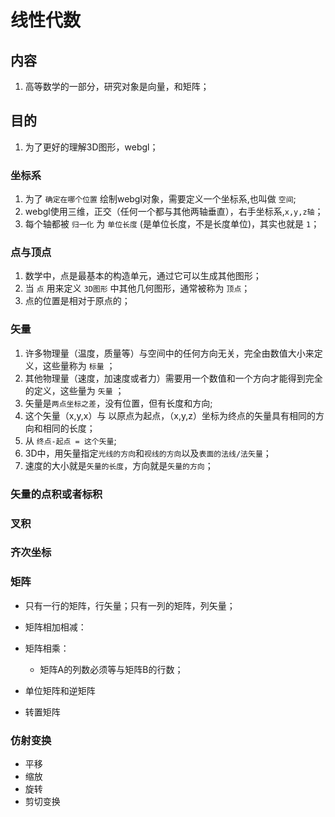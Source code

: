 # 线性代数

## 内容

1. 高等数学的一部分，研究对象是向量，和矩阵；

## 目的

1. 为了更好的理解3D图形，webgl；

### 坐标系

1. 为了 `确定在哪个位置` 绘制webgl对象，需要定义一个坐标系,也叫做 `空间`;
2. webgl使用三维，正交（任何一个都与其他两轴垂直），右手坐标系,`x,y,z轴`；
3. 每个轴都被 `归一化` 为 `单位长度` (是单位长度，不是长度单位)，其实也就是 `1`；

### 点与顶点

1. 数学中，点是最基本的构造单元，通过它可以生成其他图形；
2. 当 `点` 用来定义 `3D图形` 中其他几何图形，通常被称为 `顶点`；
3. 点的位置是相对于原点的；

### 矢量

1. 许多物理量（温度，质量等）与空间中的任何方向无关，完全由数值大小来定义，这些量称为 `标量` ；
2. 其他物理量（速度，加速度或者力）需要用一个数值和一个方向才能得到完全的定义，这些量为 `矢量` ；
3. 矢量是`两点坐标之差`，没有位置，但有长度和方向;
4. 这个矢量（x,y,x）与 以原点为起点，（x,y,z）坐标为终点的矢量具有相同的方向和相同的长度；
5. 从 `终点-起点 = 这个矢量`;
6. 3D中，用矢量指定`光线的方向`和`视线的方向`以及`表面的法线/法矢量`；
7. 速度的大小就是`矢量的长度`，方向就是`矢量的方向`；

### 矢量的点积或者标积

### 叉积

### 齐次坐标

### 矩阵
* 只有一行的矩阵，行矢量；只有一列的矩阵，列矢量；
* 矩阵相加相减：
* 矩阵相乘：
  - 矩阵A的列数必须等与矩阵B的行数；

* 单位矩阵和逆矩阵

* 转置矩阵

### 仿射变换

* 平移
* 缩放
* 旋转
* 剪切变换
